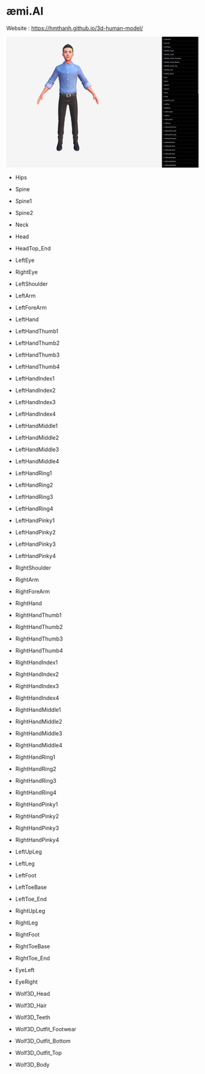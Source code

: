 # æmi.AI
Website : https://hmthanh.github.io/3d-human-model/

![My animated](demo_image.png)

* <Bone> Hips

* <Bone> Spine

* <Bone> Spine1

* <Bone> Spine2

* <Bone> Neck

* <Bone> Head

* <Bone> HeadTop_End

* <Bone> LeftEye

* <Bone> RightEye

* <Bone> LeftShoulder

* <Bone> LeftArm

* <Bone> LeftForeArm

* <Bone> LeftHand

* <Bone> LeftHandThumb1

* <Bone> LeftHandThumb2

* <Bone> LeftHandThumb3

* <Bone> LeftHandThumb4

* <Bone> LeftHandIndex1

* <Bone> LeftHandIndex2

* <Bone> LeftHandIndex3

* <Bone> LeftHandIndex4

* <Bone> LeftHandMiddle1

* <Bone> LeftHandMiddle2

* <Bone> LeftHandMiddle3

* <Bone> LeftHandMiddle4

* <Bone> LeftHandRing1

* <Bone> LeftHandRing2

* <Bone> LeftHandRing3

* <Bone> LeftHandRing4

* <Bone> LeftHandPinky1

* <Bone> LeftHandPinky2

* <Bone> LeftHandPinky3

* <Bone> LeftHandPinky4

* <Bone> RightShoulder

* <Bone> RightArm

* <Bone> RightForeArm

* <Bone> RightHand

* <Bone> RightHandThumb1

* <Bone> RightHandThumb2

* <Bone> RightHandThumb3

* <Bone> RightHandThumb4

* <Bone> RightHandIndex1

* <Bone> RightHandIndex2

* <Bone> RightHandIndex3

* <Bone> RightHandIndex4

* <Bone> RightHandMiddle1

* <Bone> RightHandMiddle2

* <Bone> RightHandMiddle3

* <Bone> RightHandMiddle4

* <Bone> RightHandRing1

* <Bone> RightHandRing2

* <Bone> RightHandRing3

* <Bone> RightHandRing4

* <Bone> RightHandPinky1

* <Bone> RightHandPinky2

* <Bone> RightHandPinky3

* <Bone> RightHandPinky4

* <Bone> LeftUpLeg

* <Bone> LeftLeg

* <Bone> LeftFoot

* <Bone> LeftToeBase

* <Bone> LeftToe_End

* <Bone> RightUpLeg

* <Bone> RightLeg

* <Bone> RightFoot

* <Bone> RightToeBase

* <Bone> RightToe_End

* <SkinnedMesh> EyeLeft

* <SkinnedMesh> EyeRight

* <SkinnedMesh> Wolf3D_Head

* <SkinnedMesh> Wolf3D_Hair

* <SkinnedMesh> Wolf3D_Teeth

* <SkinnedMesh> Wolf3D_Outfit_Footwear

* <SkinnedMesh> Wolf3D_Outfit_Bottom

* <SkinnedMesh> Wolf3D_Outfit_Top

* <SkinnedMesh> Wolf3D_Body
